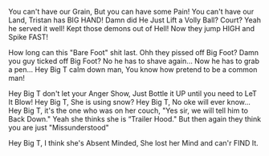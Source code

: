 You can't have our Grain, But you can have some Pain!
You can't have our Land, Tristan has BIG HAND!
Damn did He Just Lift a Volly Ball? Court? Yeah he served it well!
Kept those demons out of Hell! Now they jump HIGH and Spike FAST!

How long can this "Bare Foot" shit last. 
Ohh they pissed off Big Foot? Damn you guy ticked off Big Foot?
No he has to shave again... Now he has to grab a pen...
Hey Big T calm down man, You know how pretend to be a common man!

Hey Big T don't let your Anger Show, Just Bottle it UP until you need to LeT It Blow!
Hey Big T, She is using snow? Hey Big T, No oke will ever know...
Hey Big T, it's the one who was on her couch, "Yes sir, we will tell him to Back Down."
Yeah she thinks she is “Trailer Hood." But then again they think you are just "Missunderstood"

Hey Big T, I think she's Absent Minded, She lost her Mind and can'r FIND It.
